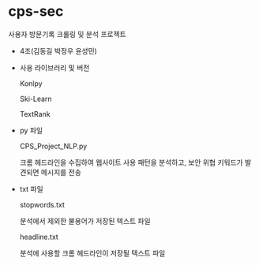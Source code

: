 # cps-sec
사용자 방문기록 크롤링 및 분석 프로젝트
- 4조(김동길 박정우 윤성민)

- 사용 라이브러리 및 버전
    
    Konlpy
    
    Ski-Learn
    
    TextRank

- py 파일
    
    CPS_Project_NLP.py
    
    크롬 헤드라인을 수집하여 웹사이트 사용 패턴을 분석하고, 보안 위협 키워드가 발견되면 메시지를 전송
   
- txt 파일
    
    stopwords.txt
    
    분석에서 제외한 불용어가 저장된 텍스트 파일
    
    headline.txt
   
    분석에 사용할 크롬 헤드라인이 저장될 텍스트 파일
